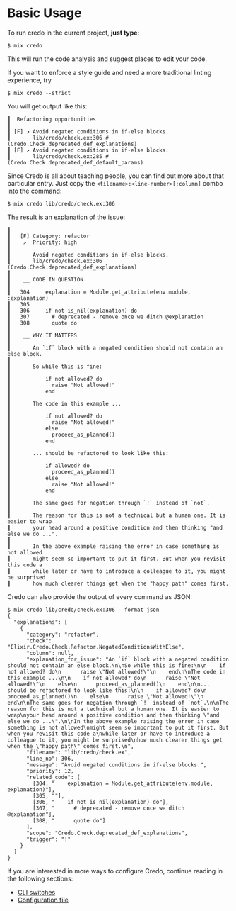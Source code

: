 # Basic Usage

To run credo in the current project, **just type**:

```shell
$ mix credo
```

This will run the code analysis and suggest places to edit your code.

If you want to enforce a style guide and need a more traditional linting experience, try

```shell
$ mix credo --strict
```

You will get output like this:

```shell
┃  Refactoring opportunities
┃ 
┃ [F] ↗ Avoid negated conditions in if-else blocks.
┃       lib/credo/check.ex:306 #(Credo.Check.deprecated_def_explanations)
┃ [F] ↗ Avoid negated conditions in if-else blocks.
┃       lib/credo/check.ex:285 #(Credo.Check.deprecated_def_default_params)
```

Since Credo is all about teaching people, you can find out more about that particular entry.
Just copy the `<filename>:<line-number>[:column]` combo into the command:

```shell
$ mix credo lib/credo/check.ex:306
```

The result is an explanation of the issue:

```shell
┃ 
┃   [F] Category: refactor 
┃    ↗  Priority: high 
┃ 
┃       Avoid negated conditions in if-else blocks.
┃       lib/credo/check.ex:306 (Credo.Check.deprecated_def_explanations)
┃ 
┃    __ CODE IN QUESTION
┃ 
┃   304     explanation = Module.get_attribute(env.module, :explanation)
┃   305 
┃   306     if not is_nil(explanation) do
┃   307       # deprecated - remove once we ditch @explanation
┃   308       quote do
┃       
┃    __ WHY IT MATTERS
┃ 
┃       An `if` block with a negated condition should not contain an else block.
┃       
┃       So while this is fine:
┃       
┃           if not allowed? do
┃             raise "Not allowed!"
┃           end
┃       
┃       The code in this example ...
┃       
┃           if not allowed? do
┃             raise "Not allowed!"
┃           else
┃             proceed_as_planned()
┃           end
┃       
┃       ... should be refactored to look like this:
┃       
┃           if allowed? do
┃             proceed_as_planned()
┃           else
┃             raise "Not allowed!"
┃           end
┃       
┃       The same goes for negation through `!` instead of `not`.
┃       
┃       The reason for this is not a technical but a human one. It is easier to wrap
┃       your head around a positive condition and then thinking "and else we do ...".
┃       
┃       In the above example raising the error in case something is not allowed
┃       might seem so important to put it first. But when you revisit this code a
┃       while later or have to introduce a colleague to it, you might be surprised
┃       how much clearer things get when the "happy path" comes first.
```

Credo can also provide the output of every command as JSON:

```shell
$ mix credo lib/credo/check.ex:306 --format json
{
  "explanations": [
    {
      "category": "refactor",
      "check": "Elixir.Credo.Check.Refactor.NegatedConditionsWithElse",
      "column": null,
      "explanation_for_issue": "An `if` block with a negated condition should not contain an else block.\n\nSo while this is fine:\n\n    if not allowed? do\n      raise \"Not allowed!\"\n    end\n\nThe code in this example ...\n\n    if not allowed? do\n      raise \"Not allowed!\"\n    else\n      proceed_as_planned()\n    end\n\n... should be refactored to look like this:\n\n    if allowed? do\n      proceed_as_planned()\n    else\n      raise \"Not allowed!\"\n    end\n\nThe same goes for negation through `!` instead of `not`.\n\nThe reason for this is not a technical but a human one. It is easier to wrap\nyour head around a positive condition and then thinking \"and else we do ...\".\n\nIn the above example raising the error in case something is not allowed\nmight seem so important to put it first. But when you revisit this code a\nwhile later or have to introduce a colleague to it, you might be surprised\nhow much clearer things get when the \"happy path\" comes first.\n",
      "filename": "lib/credo/check.ex",
      "line_no": 306,
      "message": "Avoid negated conditions in if-else blocks.",
      "priority": 12,
      "related_code": [
        [304, "    explanation = Module.get_attribute(env.module, explanation)"],
        [305, ""],
        [306, "    if not is_nil(explanation) do"],
        [307, "      # deprecated - remove once we ditch @explanation"],
        [308, "      quote do"]
      ],
      "scope": "Credo.Check.deprecated_def_explanations",
      "trigger": "!"
    }
  ]
}
```

If you are interested in more ways to configure Credo, continue reading in the following sections:

* [CLI switches](cli_switches.html)
* [Configuration file](config_file.html)

